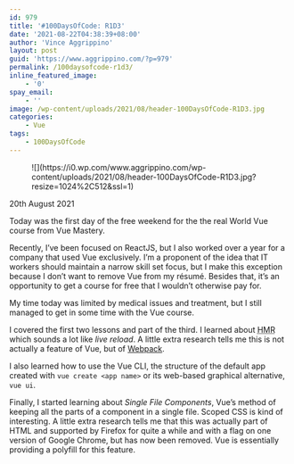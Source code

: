 ```yaml
---
id: 979
title: '#100DaysOfCode: R1D3'
date: '2021-08-22T04:38:39+08:00'
author: 'Vince Aggrippino'
layout: post
guid: 'https://www.aggrippino.com/?p=979'
permalink: /100daysofcode-r1d3/
inline_featured_image:
    - '0'
spay_email:
    - ''
image: /wp-content/uploads/2021/08/header-100DaysOfCode-R1D3.jpg
categories:
    - Vue
tags:
    - 100DaysOfCode
---
```


<figure class="wp-block-image size-large">![](https://i0.wp.com/www.aggrippino.com/wp-content/uploads/2021/08/header-100DaysOfCode-R1D3.jpg?resize=1024%2C512&ssl=1)</figure>20th August 2021

Today was the first day of the free weekend for the the real World Vue course from Vue Mastery.

Recently, I’ve been focused on ReactJS, but I also worked over a year for a company that used Vue exclusively. I’m a proponent of the idea that IT workers should maintain a narrow skill set focus, but I make this exception because I don’t want to remove Vue from my résumé. Besides that, it’s an opportunity to get a course for free that I wouldn’t otherwise pay for.

My time today was limited by medical issues and treatment, but I still managed to get in some time with the Vue course.

I covered the first two lessons and part of the third. I learned about <abbr title="Hot Module Replacement">HMR</abbr> which sounds a lot like *live reload*. A little extra research tells me this is not actually a feature of Vue, but of [Webpack](https://webpack.js.org/).

I also learned how to use the Vue CLI, the structure of the default app created with `vue create <app name>` or its web-based graphical alternative, `vue ui`.

Finally, I started learning about *Single File Components*, Vue’s method of keeping all the parts of a component in a single file. Scoped CSS is kind of interesting. A little extra research tells me that this was actually part of HTML and supported by Firefox for quite a while and with a flag on one version of Google Chrome, but has now been removed. Vue is essentially providing a polyfill for this feature.